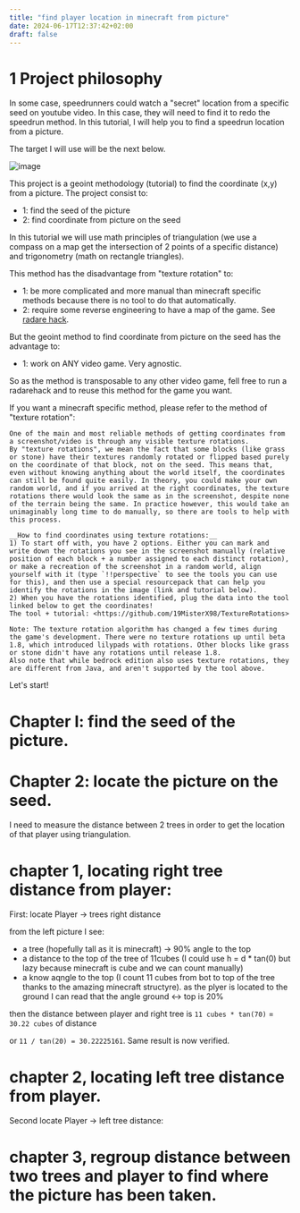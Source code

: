 ```yaml
---
title: "find player location in minecraft from picture"
date: 2024-06-17T12:37:42+02:00
draft: false
---
```


# 1 Project philosophy

In some case, speedrunners could watch a "secret" location from a specific seed on youtube video. In this case, they will need to find it to redo the speedrun method. In this tutorial, I will help you to find a speedrun location from a picture.

The target I will use will be the next below.

![image](/gogo-s-blog-cpe/minecraft-speedrun/finding-player-location-on-minecraf-picture-geoint-methodo/trees.png)


This project is a geoint methodology (tutorial) to find the coordinate (x,y) from a picture. The project consist to:
- 1: find the seed of the picture
- 2: find coordinate from picture on the seed

In this tutorial we will use math principles of triangulation (we use a compass on a map get the intersection of 2 points of a specific distance) and trigonometry (math on rectangle triangles).

This method has the disadvantage from "texture rotation" to:
- 1: be more complicated and more manual than minecraft specific methods because there is no tool to do that automatically.
- 2: require some reverse engineering to have a map of the game. See [radare hack](https://gamehacking.academy/pages/5/08/).

But the geoint method to find coordinate from picture on the seed has the advantage to:
- 1: work on ANY video game. Very agnostic.


So as the method is transposable to any other video game, fell free to run a radarehack and to reuse this method for the game you want.

If you want a minecraft specific method, please refer to the method of "texture rotation":

```
One of the main and most reliable methods of getting coordinates from a screenshot/video is through any visible texture rotations.
By "texture rotations", we mean the fact that some blocks (like grass or stone) have their textures randomly rotated or flipped based purely on the coordinate of that block, not on the seed. This means that, even without knowing anything about the world itself, the coordinates can still be found quite easily. In theory, you could make your own random world, and if you arrived at the right coordinates, the texture rotations there would look the same as in the screenshot, despite none of the terrain being the same. In practice however, this would take an unimaginably long time to do manually, so there are tools to help with this process.

__How to find coordinates using texture rotations:__
1) To start off with, you have 2 options. Either you can mark and write down the rotations you see in the screenshot manually (relative position of each block + a number assigned to each distinct rotation), or make a recreation of the screenshot in a random world, align yourself with it (type `!!perspective` to see the tools you can use for this), and then use a special resourcepack that can help you identify the rotations in the image (link and tutorial below).
2) When you have the rotations identified, plug the data into the tool linked below to get the coordinates!
The tool + tutorial: <https://github.com/19MisterX98/TextureRotations>

Note: The texture rotation algorithm has changed a few times during the game's development. There were no texture rotations up until beta 1.8, which introduced lilypads with rotations. Other blocks like grass or stone didn't have any rotations until release 1.8.
Also note that while bedrock edition also uses texture rotations, they are different from Java, and aren't supported by the tool above.
```

Let's start!

# Chapter I: find the seed of the picture.

# Chapter 2: locate the picture on the seed.

I need to measure the distance between 2 trees in order to get the location of that player using triangulation. 

# chapter 1, locating right tree distance from player:

First: locate Player -> trees right distance

from the left picture I see:
- a tree (hopefully tall as it is minecraft) -> 90% angle to the top
- a distance to the top of the tree of 11cubes (I could use h = d * tan(0) but lazy because minecraft is cube and we can count manually)
- a know aqngle to the top (I count 11 cubes from bot to top of the tree thanks to the amazing minecraft structyre). as the plyer is located to the ground I can read that the angle ground <-> top is 20%

then the distance between player and right tree is `11 cubes * tan(70)` = `30.22 cubes` of distance

or `11 / tan(20) = 30.22225161`. Same result is now verified.

# chapter 2, locating left tree distance from player.

Second locate Player -> left tree distance:

# chapter 3, regroup distance between two trees and player to find where the picture has been taken.